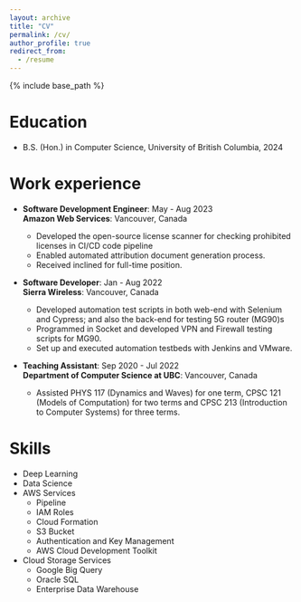 ```yaml
---
layout: archive
title: "CV"
permalink: /cv/
author_profile: true
redirect_from:
  - /resume
---
```


{% include base_path %}

Education
======
* B.S. (Hon.) in Computer Science, University of British Columbia, 2024

Work experience
======
* **Software Development Engineer**: May - Aug 2023 <br />
**Amazon Web Services**: Vancouver, Canada
  * Developed the open-source license scanner for checking prohibited licenses in CI/CD code pipeline
  * Enabled automated attribution document generation process.
  * Received inclined for full-time position.

* **Software Developer**: Jan - Aug 2022 <br />
**Sierra Wireless**: Vancouver, Canada
  * Developed automation test scripts in both web-end with Selenium and Cypress; and also the back-end for testing 5G router (MG90)s
  * Programmed in Socket and developed VPN and Firewall testing scripts for MG90.
  * Set up and executed automation testbeds with Jenkins and VMware.

* **Teaching Assistant**: Sep 2020 - Jul 2022 <br />
**Department of Computer Science at UBC**: Vancouver, Canada
  * Assisted PHYS 117 (Dynamics and Waves) for one term, CPSC 121 (Models of Computation) for two terms and CPSC 213 (Introduction to Computer Systems) for three terms.
  
Skills
======
* Deep Learning
* Data Science
* AWS Services
  * Pipeline
  * IAM Roles
  * Cloud Formation
  * S3 Bucket
  * Authentication and Key Management
  * AWS Cloud Development Toolkit
* Cloud Storage Services
  * Google Big Query
  * Oracle SQL
  * Enterprise Data Warehouse

<!-- Publications
======
  <ul>{% for post in site.publications %}
    {% include archive-single-cv.html %}
  {% endfor %}</ul>
  
Talks
======
  <ul>{% for post in site.talks %}
    {% include archive-single-talk-cv.html %}
  {% endfor %}</ul>
  
Teaching
======
  <ul>{% for post in site.teaching %}
    {% include archive-single-cv.html %}
  {% endfor %}</ul>
  
Service and leadership
======
* Currently signed in to 43 different slack teams -->
